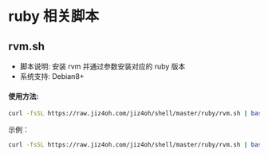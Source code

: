 # ruby 相关脚本

## rvm.sh

- 脚本说明: 安装 rvm 并通过参数安装对应的 ruby 版本
- 系统支持: Debian8+

#### 使用方法:

```bash
curl -fsSL https://raw.jiz4oh.com/jiz4oh/shell/master/ruby/rvm.sh | bash -s RUBY版本
```

示例：

```bash
curl -fsSL https://raw.jiz4oh.com/jiz4oh/shell/master/ruby/rvm.sh | bash -s 2.5.1
```
